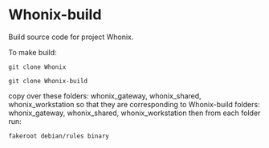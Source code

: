 Whonix-build
============

Build source code for project Whonix.

To make build:

    git clone Whonix

    git clone Whonix-build

copy over these folders: whonix_gateway, whonix_shared, whonix_workstation
so that they are corresponding to Whonix-build folders: whonix_gateway, whonix_shared, 
whonix_workstation
then from each folder run:

    fakeroot debian/rules binary

